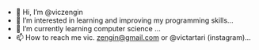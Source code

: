 - 👋 Hi, I’m @viczengin
- 👀 I’m interested in learning and improving my programming skills...
- 🌱 I’m currently learning computer science ...
- 📫 How to reach me vic. zengin@gmail.com or @victartari (instagram)...

<!---
viczengin/viczengin is a ✨ special ✨ repository because its `README.md` (this file) appears on your GitHub profile.
You can click the Preview link to take a look at your changes.
--->
